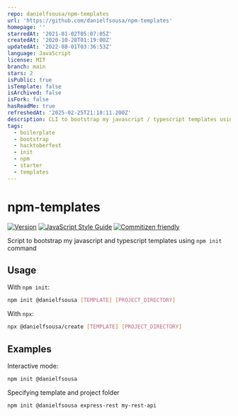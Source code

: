 ```yaml
---
repo: danielfsousa/npm-templates
url: 'https://github.com/danielfsousa/npm-templates'
homepage: ''
starredAt: '2021-01-02T05:07:05Z'
createdAt: '2020-10-28T01:19:00Z'
updatedAt: '2022-08-01T03:36:53Z'
language: JavaScript
license: MIT
branch: main
stars: 2
isPublic: true
isTemplate: false
isArchived: false
isFork: false
hasReadMe: true
refreshedAt: '2025-02-25T21:18:11.200Z'
description: CLI to bootstrap my javascript / typescript templates using `npm init` command
tags:
  - boilerplate
  - bootstrap
  - hacktoberfest
  - init
  - npm
  - starter
  - templates
---
```


# npm-templates

[![Version](https://img.shields.io/npm/v/@danielfsousa/create)](https://www.npmjs.com/package/@danielfsousa/create)
[![JavaScript Style Guide](https://img.shields.io/badge/code_style-standard-brightgreen.svg)](https://standardjs.com)
[![Commitizen friendly](https://img.shields.io/badge/commitizen-friendly-brightgreen.svg)](http://commitizen.github.io/cz-cli/)

Script to bootstrap my javascript and typescript templates using `npm init` command

## Usage

With `npm init`:

```bash
npm init @danielfsousa [TEMPLATE] [PROJECT_DIRECTORY]
```

With `npx`:

```bash
npx @danielfsousa/create [TEMPLATE] [PROJECT_DIRECTORY]
```

## Examples

Interactive mode:

```bash
npm init @danielfsousa
```

Specifying template and project folder

```bash
npm init @danielfsousa express-rest my-rest-api
```
